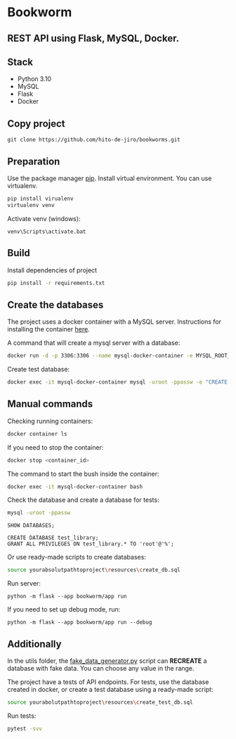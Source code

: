 Bookworm
==
REST API using Flask, MySQL, Docker.
--
## Stack
- Python 3.10
- MySQL
- Flask
- Docker
## Copy project
```
git clone https://github.com/hito-de-jiro/bookworms.git
```
## Preparation

Use the package manager [pip](https://pip.pypa.io/en/stable/).
Install virtual environment. You can use virtualenv.
```bash
pip install virualenv
virtualenv venv
```
Activate venv (windows):
```
venv\Scripts\activate.bat
```
## Build
Install dependencies of project

```bash
pip install -r requirements.txt
```
## Create the databases
The project uses a docker container with a MySQL server.
Instructions for installing the container [here](https://www.appsdeveloperblog.com/how-to-start-mysql-in-docker-container/).

A command that will create a mysql server with a database:
```bash
docker run -d -p 3306:3306 --name mysql-docker-container -e MYSQL_ROOT_PASSWORD=passw -e MYSQL_DATABASE=library -e MYSQL_USER=root -e MYSQL_PASSWORD=passw mysql/mysql-server:latest
```
Create test database:
```bash
docker exec -it mysql-docker-container mysql -uroot -ppassw -e "CREATE DATABASE test_library; GRANT ALL PRIVILEGES ON test_library.* TO 'root'@'%';"
```
## Manual commands
Checking running containers:
```bash
docker container ls
```
If you need to stop the container:
```bash
docker stop <container_id>
```
The command to start the bush inside the container:
```bash
docker exec -it mysql-docker-container bash 
```
Check the database and create a database for tests:
```bash
mysql -uroot -ppassw
```
```mysql
SHOW DATABASES;
```
```mysql
CREATE DATABASE test_library;
GRANT ALL PRIVILEGES ON test_library.* TO 'root'@'%';
```
Or use ready-made scripts to create databases:
```bash
source yourabsolutpathtoproject\resources\create_db.sql
```
Run server:
```
python -m flask --app bookworm/app run
```
If you need to set up debug mode, run:
```
python -m flask --app bookworm/app run --debug
```
## Additionally
In the utils folder, the [fake_data_generator.py](utils/fake_data_generator.py) script can **RECREATE** a database with fake data.
You can choose any value in the range.

The project have a tests of API endpoints.
For tests, use the database created in docker, or create a test database using a ready-made script:
```bash
source yourabolutpathtoproject\resources\create_test_db.sql
```
Run tests:
```bash
pytest -svv
```
